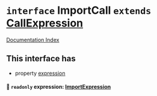 # `interface` ImportCall `extends` [CallExpression](../interface.CallExpression/README.md)

[Documentation Index](../README.md)

## This interface has

- property [expression](#-readonly-expression-importexpression)


#### 📄 `readonly` expression: [ImportExpression](../interface.ImportExpression/README.md)



